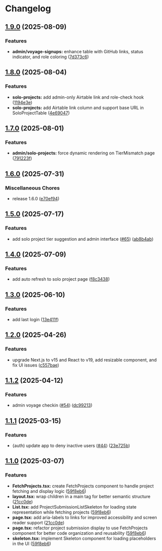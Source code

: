 # Changelog

## [1.9.0](https://github.com/cherylli/chingu-soloproject-evaluation-app/compare/v1.8.0...v1.9.0) (2025-08-09)


### Features

* **admin/voyage-signups:** enhance table with GitHub links, status indicator, and role coloring ([7d373c6](https://github.com/cherylli/chingu-soloproject-evaluation-app/commit/7d373c63732ed4ec6d29aeac99a122dcfc3a6e3d))

## [1.8.0](https://github.com/cherylli/chingu-soloproject-evaluation-app/compare/v1.7.0...v1.8.0) (2025-08-04)


### Features

* **solo-projects:** add admin-only Airtable link and role-check hook ([1194e3e](https://github.com/cherylli/chingu-soloproject-evaluation-app/commit/1194e3e82da93252ab2bedef0892c0f633c5b38a))
* **solo-projects:** add Airtable link column and support base URL in SoloProjectTable ([4e69047](https://github.com/cherylli/chingu-soloproject-evaluation-app/commit/4e69047f55fe3a886266b9e2de3472f93c19b601))

## [1.7.0](https://github.com/cherylli/chingu-soloproject-evaluation-app/compare/v1.6.0...v1.7.0) (2025-08-01)


### Features

* **admin/solo-projects:** force dynamic rendering on TierMismatch page ([791223f](https://github.com/cherylli/chingu-soloproject-evaluation-app/commit/791223fbca3531e93bf9c53126afc1a8e3683644))

## [1.6.0](https://github.com/cherylli/chingu-soloproject-evaluation-app/compare/v1.5.0...v1.6.0) (2025-07-31)


### Miscellaneous Chores

* release 1.6.0 ([e70ef94](https://github.com/cherylli/chingu-soloproject-evaluation-app/commit/e70ef94e79f32ef8b00ca224e2a53b48a9268cc0))

## [1.5.0](https://github.com/cherylli/chingu-soloproject-evaluation-app/compare/v1.4.0...v1.5.0) (2025-07-17)


### Features

* add solo project tier suggestion and admin interface ([#65](https://github.com/cherylli/chingu-soloproject-evaluation-app/issues/65)) ([ab8b4ab](https://github.com/cherylli/chingu-soloproject-evaluation-app/commit/ab8b4ab069877c91498774fa6477c73acbe12a1b))

## [1.4.0](https://github.com/cherylli/chingu-soloproject-evaluation-app/compare/v1.3.0...v1.4.0) (2025-07-09)


### Features

* add auto refresh to solo project page ([f8c3438](https://github.com/cherylli/chingu-soloproject-evaluation-app/commit/f8c3438b755c18fce7183b5d39b21bfe5929a971))

## [1.3.0](https://github.com/cherylli/chingu-soloproject-evaluation-app/compare/v1.2.0...v1.3.0) (2025-06-10)


### Features

* add last login ([13e411f](https://github.com/cherylli/chingu-soloproject-evaluation-app/commit/13e411f849341657e824d6fed36f38f43208c0b6))

## [1.2.0](https://github.com/cherylli/chingu-soloproject-evaluation-app/compare/v1.1.2...v1.2.0) (2025-04-26)


### Features

* upgrade Next.js to v15 and React to v19, add resizable component, and fix UI issues ([c557bae](https://github.com/cherylli/chingu-soloproject-evaluation-app/commit/c557bae18daf94e8573729b6f5c82eaaf0912319))

## [1.1.2](https://github.com/cherylli/chingu-soloproject-evaluation-app/compare/v1.1.1...v1.1.2) (2025-04-12)


### Features

* admin voyage checkin ([#54](https://github.com/cherylli/chingu-soloproject-evaluation-app/issues/54)) ([dc99213](https://github.com/cherylli/chingu-soloproject-evaluation-app/commit/dc99213b57d42859c8ba500029954e7edce824e7))

## [1.1.1](https://github.com/cherylli/chingu-soloproject-evaluation-app/compare/v1.1.0...v1.1.1) (2025-03-15)


### Features

* {auth) update app to deny inactive users ([#44](https://github.com/cherylli/chingu-soloproject-evaluation-app/issues/44)) ([23e725b](https://github.com/cherylli/chingu-soloproject-evaluation-app/commit/23e725bbc0b3968376e7a2d72877a39795288956))

## [1.1.0](https://github.com/cherylli/chingu-soloproject-evaluation-app/compare/v1.0.0...v1.1.0) (2025-03-07)


### Features

* **FetchProjects.tsx:** create FetchProjects component to handle project fetching and display logic ([59f8eb6](https://github.com/cherylli/chingu-soloproject-evaluation-app/commit/59f8eb62dfba9e278fe4180b3410a8ea5c80ecdd))
* **layout.tsx:** wrap children in a main tag for better semantic structure ([21cc0de](https://github.com/cherylli/chingu-soloproject-evaluation-app/commit/21cc0de79e885da25912b98f7265b48565be4c9e))
* **List.tsx:** add ProjectSubmissionListSkeleton for loading state representation while fetching projects ([59f8eb6](https://github.com/cherylli/chingu-soloproject-evaluation-app/commit/59f8eb62dfba9e278fe4180b3410a8ea5c80ecdd))
* **page.tsx:** add aria-labels to links for improved accessibility and screen reader support ([21cc0de](https://github.com/cherylli/chingu-soloproject-evaluation-app/commit/21cc0de79e885da25912b98f7265b48565be4c9e))
* **page.tsx:** refactor project submission display to use FetchProjects component for better code organization and reusability ([59f8eb6](https://github.com/cherylli/chingu-soloproject-evaluation-app/commit/59f8eb62dfba9e278fe4180b3410a8ea5c80ecdd))
* **skeleton.tsx:** implement Skeleton component for loading placeholders in the UI ([59f8eb6](https://github.com/cherylli/chingu-soloproject-evaluation-app/commit/59f8eb62dfba9e278fe4180b3410a8ea5c80ecdd))
